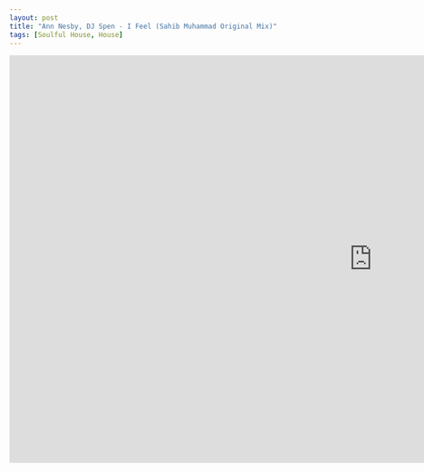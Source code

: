 ```yaml
---
layout: post
title: "Ann Nesby, DJ Spen - I Feel (Sahib Muhammad Original Mix)"
tags: [Soulful House, House]
---
```


<div class="embed-responsive embed-responsive-16by9">
    <iframe width="1280" height="720" src="https://www.youtube.com/embed/Ig2fVMuZ8Zc" frameborder="0" allow="autoplay; encrypted-media" allowfullscreen></iframe>
</div>
